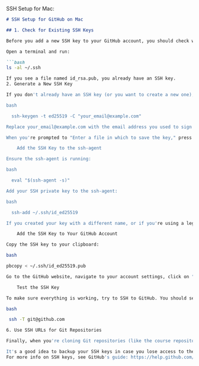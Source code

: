

SSH Setup for Mac:  

```markdown
# SSH Setup for GitHub on Mac  

## 1. Check for Existing SSH Keys      

Before you add a new SSH key to your GitHub account, you should check whether you have any existing SSH keys.      

Open a terminal and run:   

```bash
ls -al ~/.ssh  

If you see a file named id_rsa.pub, you already have an SSH key.
2. Generate a New SSH Key

If you don't already have an SSH key (or you want to create a new one), you can generate one by running:

bash

  ssh-keygen -t ed25519 -C "your_email@example.com"         

Replace your_email@example.com with the email address you used to sign up for GitHub.

When you're prompted to "Enter a file in which to save the key," press Enter to accept the default location. It's recommended you enter a strong passphrase.

    Add the SSH Key to the ssh-agent

Ensure the ssh-agent is running:

bash

  eval "$(ssh-agent -s)"          

Add your SSH private key to the ssh-agent:

bash

  ssh-add ~/.ssh/id_ed25519          

If you created your key with a different name, or if you're using a legacy key, the path to the key will be different.

    Add the SSH Key to Your GitHub Account

Copy the SSH key to your clipboard:

bash

pbcopy < ~/.ssh/id_ed25519.pub

Go to the GitHub website, navigate to your account settings, click on "SSH and GPG keys," and click on "New SSH key." Paste your SSH key into the field and click "Add SSH key."

    Test the SSH Key

To make sure everything is working, try to SSH to GitHub. You should see a message like "Hi username! You've successfully authenticated."

bash

 ssh -T git@github.com          

6. Use SSH URLs for Git Repositories

Finally, when you're cloning Git repositories (like the course repository), use the SSH URL, which looks like git@github.com:username/repo.git.

It's a good idea to backup your SSH keys in case you lose access to them.
For more info on SSH keys, see GitHub's guide: https://help.github.com/en/articles/generating-an-ssh-key
